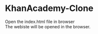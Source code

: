 # KhanAcademy-Clone

Open the index.html file in browser <br>
The webiste will be opened in the browser.